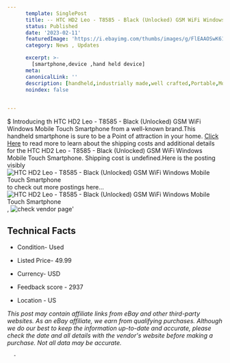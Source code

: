 ```yaml
---
      template: SinglePost
      title: -- HTC HD2 Leo - T8585 - Black (Unlocked) GSM WiFi Windows Mobile Touch Smartphone
      status: Published
      date: '2023-02-11'
      featuredImage: 'https://i.ebayimg.com/thumbs/images/g/FlEAAOSwK61gEuBv/s-l225.jpg'
      category: News , Updates

      excerpt: >-
        [smartphone,device ,hand held device]
      meta:
      canonicalLink: ''
      description: [handheld,industrially made,well crafted,Portable,Mobile,Compact,Convenient,Lightweight,Maneuverable,Man-portable,Miniature,Carriable,Hand-held,Light,Holdable,Transportable,Mobile device,Pocket-sized,On-the-go,Wireless,Cordless,Compact size,Convenient size, smartphone,device ,hand held device]
      noindex: false
      

---
```

$
      Introducing th HTC HD2 Leo - T8585 - Black (Unlocked) GSM WiFi Windows Mobile Touch Smartphone from a well-known brand.This handheld smartphone is sure to be a Point of attraction  in your home. [Click Here](https://www.ebay.com/itm/402665813488?hash=item5dc0c0b5f0%3Ag%3AFlEAAOSwK61gEuBv&amdata=enc%3AAQAHAAAA4KedoGZ%2FIx6kFdVEClU7Tf9I8E9LIKmFkk3LOami1l3qIjyJ54c8B3SYgDRnU7qXFwP481sO0%2F0eTLWu7W0y7nY1Ske7wWNBdZi7rlFeeR9J0ypVL7SF%2Bb5E4FM8pacGkVGa%2BPYuxKiLB6qLghGMvrfKYES%2F7xeihIF6Fk6eH0dEQmpCfpCUa8GlfTMoGEAi8DJqUjApAPTm6YuJeCozUOTxc%2BSfZHSQaNmfdEB6kjlduDMAT%2Fm%2FleLcxMHO0sTGj4SF%2BvjnG%2Fu9o7T2MeMMktUWzCuvN2O7PJfG4VsL81Gg&mkevt=1&mkcid=1&mkrid=711-53200-19255-0&campid=%253CePNCampaignId%253E&customid=%253CreferenceId%253E&toolid=10049) to read more to learn about the shipping costs and additional details for the HTC HD2 Leo - T8585 - Black (Unlocked) GSM WiFi Windows Mobile Touch Smartphone. Shipping cost is undefined.Here is the posting visibly ![HTC HD2 Leo - T8585 - Black (Unlocked) GSM WiFi Windows Mobile Touch Smartphone](https://i.ebayimg.com/thumbs/images/g/FlEAAOSwK61gEuBv/s-l225.jpg) to check out more postings here... ![HTC HD2 Leo - T8585 - Black (Unlocked) GSM WiFi Windows Mobile Touch Smartphone](https://i.ebayimg.com/images/g/FlEAAOSwK61gEuBv/s-l1600.jpg), ![check vendor page](https://origin-galleryplus.ebayimg.com/ws/web/402665813488_2_0_1/225x225.jpg,https://origin-galleryplus.ebayimg.com/ws/web/402665813488_3_0_1/225x225.jpg,https://origin-galleryplus.ebayimg.com/ws/web/402665813488_4_0_1/225x225.jpg,https://origin-galleryplus.ebayimg.com/ws/web/402665813488_5_0_1/225x225.jpg,https://origin-galleryplus.ebayimg.com/ws/web/402665813488_6_0_1/225x225.jpg,https://origin-galleryplus.ebayimg.com/ws/web/402665813488_7_0_1/225x225.jpg,https://origin-galleryplus.ebayimg.com/ws/web/402665813488_8_0_1/225x225.jpg)'

      

 ## Technical Facts 



     
      

 - Condition- Used 


      

 - Listed Price- 49.99 


      

 - Currency- USD 


      

 - Feedback score - 2937 


      

 - Location - US 


      
      

 *_This post may contain affiliate links from eBay and other third-party websites. As an eBay affiliate, we earn from qualifying purchases. Although we do our best to keep the information up-to-date and accurate, please check the date and all details with the vendor's website before making a purchase. Not all data may be accurate._*




      -
